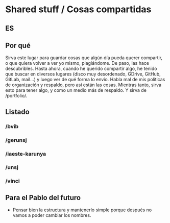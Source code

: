 # Shared stuff / Cosas compartidas

## ES

## Por qué

Sirva este lugar para guardar cosas que algún día pueda querer compartir, o que quiera volver a ver yo mismo,
plagiándome. De paso, las hace descubribles. Hasta ahora, cuando he querido compartir algo, he tenido que buscar en
diversos lugares (disco muy desordenado, GDrive, GitHub, GitLab, mail...) y luego ver de qué forma lo envío. Habla mal
de mis políticas de organización y respaldo, pero así están las cosas. Mientras tanto, sirva esto para tener algo, y
como un medio más de respaldo. Y sirva de /portfolio/.


## Listado

### /bvib




### /gerunsj




### /iaeste-karunya



### /unsj



### /vinci



## Para el Pablo del futuro

- Pensar bien la estructura y mantenerlo simple porque después no vamos a poder cambiar los nombres.

